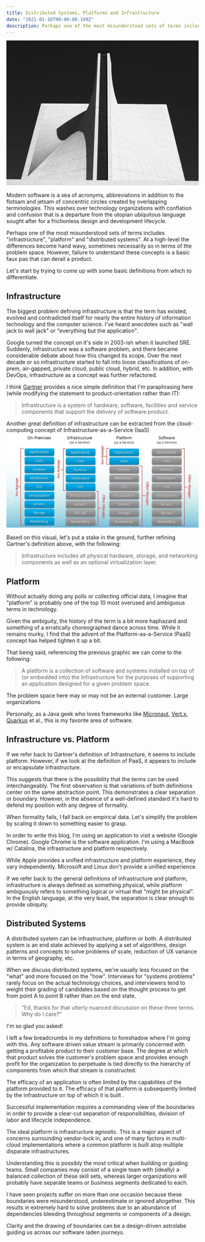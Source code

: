 ```yaml
---
title: Distributed Systems, Platforms and Infrastructure
date: "2021-01-16T00:00:00.169Z"
description: Perhaps one of the most misunderstood sets of terms includes "infrastructure", "platform" and "distributed systems". 
---
```

![Header Image](./img.png)

Modern software is a sea of acronyms, abbreviations in addition to the flotsam and jetsam of concentric circles created by overlapping terminologies. This washes over technology organizations with conflation and confusion that is a departure from the utopian ubiquitous language sought after for a frictionless design and development lifecycle.

Perhaps one of the most misunderstood sets of terms includes "infrastructure", "platform" and "distributed systems". At a high-level the differences become hand wavy, sometimes necessarily so in terms of the problem space. However, failure to understand these concepts is a basic faux pas that can derail a product.

Let's start by trying to come up with some basic definitions from which to differentiate.

## Infrastructure

The biggest problem defining infrastructure is that the term has existed, evolved and contradicted itself for nearly the entire history of information technology and the computer science. I've heard anecdotes such as "wall jack to wall jack" or "everything but the application".

Google turned the concept on it's side in 2003-ish when it launched SRE. Suddenly, infrastructure was a software problem, and there became considerable debate about how this changed its scope. Over the next decade or so infrastructure started to fall into loose classifications of on-prem, air-gapped, private cloud, public cloud, hybrid, etc. In addition, with DevOps, infrastructure as a concept was further refactored.

I think [Gartner](http://gartner.com/) provides a nice simple definition that I'm paraphrasing here (while modifying the statement to product-orientation rather than IT):

> Infrastructure is a system of hardware, software, facilities and service components that support the delivery of 
> software product.

Another great definition of infrastructure can be extracted from the cloud-computing concept of Infrastructure-as-a-Service (IaaS)
![IAAS vs. Paas](./iaasvspaas.webp)

Based on this visual, let's put a stake in the ground, further refining Gartner's definition above, with the following:

> Infrastructure includes all physical hardware, storage, and networking components as well as an optional 
> virtualization layer. 

## Platform

Without actually doing any polls or collecting official data, I imagine that "platform" is probably one of the top 10 most overused and ambiguous terms in technology.


Given the ambiguity, the history of the term is a bit more haphazard and something of a  erratically choreographed dance across time. While it remains murky, I find that the advent of the Platform-as-a-Service (PaaS) concept has helped tighten it up a bit.


That being said, referencing the previous graphic we can come to the following:

> A platform is a collection of software and systems installed on top of (or embedded into) the Infrastructure for 
> the purposes of supporting an application designed for a given problem space. 

The problem space here may or may not be an external customer. Large organizations


Personally, as a Java geek who loves frameworks like [Micronaut](https://micronaut.io/), [Vert.x](https://vertx.io/),
[Quarkus](https://quarkus.io/) et al., 
this is my favorite area of 
software. 

## Infrastructure vs. Platform

If we refer back to Gartner's definition of Infrastructure, it seems to include platform. However, if we look at the definition of PaaS, it appears to include or encapsulate infrastructure.


This suggests that there is the possibility that the terms can be used interchangeably. The first observation is that variations of both definitions center on the same abstraction point. This demonstrates a clear separation or boundary. However,  in the absence of a well-defined standard it's hard to defend my position with any degree of formality.


When formality fails, I fall back on empirical data. Let's simplify the problem by scaling it down to something easier to grasp.


In order to write this blog, I'm using an application to visit a website (Google Chrome). Google Chrome is the software application. I'm using a MacBook w/ Catalina, the infrastructure and platform respectively.


While Apple provides a unified infrastructure and platform experience, they vary independently. Microsoft and Linux don't provide a unified experience.


If we refer back to the general definitions of infrastructure and platform, infrastructure is always defined as something physical, while platform ambiguously refers to something logical or virtual that "might be physical". In the English language, at the very least, the separation is clear enough to provide ubiquity. 

## Distributed Systems

A distributed system can be infrastructure, platform or both. A distributed system is an end state achieved by applying a set of algorithms, design patterns and concepts to solve problems of scale, reduction of UX variance in terms of geography, etc.

When we discuss distributed systems, we're usually less focused on the "what" and more focused on the "how". Interviews for "systems problems" rarely focus on the actual technology choices, and interviewers tend to weight their grading of candidates based on the thought process to get from point A to point B rather than on the end state.

> "Ed, thanks for that utterly nuanced discussion on these three terms. Why do I care?"

I'm so glad you asked!


I left a few breadcrumbs in my definitions to foreshadow where I'm going with this. Any software driven value stream is primarily concerned with getting a profitable product to their customer base. The degree at which that product solves the customer's problem space and provides enough profit for the organization to perpetuate is tied directly to the hierarchy of components from which that stream is constructed.


The efficacy of an application is often limited by the capabilites of the platform provided to it. The efficacy of that platform is subsequently limited by the infrastructure on top of which it is built .


Successful implementation requires a commanding view of the boundaries in order to provide a clear-cut separation of responsibilities, division of labor and lifecycle independence.


The ideal platform is infrastructure agnostic. This is a major aspect of concerns surrounding vendor-lock in, and one of many factors in multi-cloud implementations where a common platform is built atop multiple disparate infrastructures. 

Understanding this is possibly the most critical when building or guiding teams. Small companies may consist of a single team with (ideally) a balanced collection of these skill sets, whereas larger organizations will probably have separate teams or business segments dedicated to each.


I have seen projects suffer on more than one occasion because these boundaries were misunderstood, underestimate or ignored altogether. This results in extremely hard to solve problems due to an abundance of dependencies bleeding throughout segments or components of a design.


Clarity and the drawing of boundaries can be a design-driven astrolabe guiding us across our software laden journeys. 